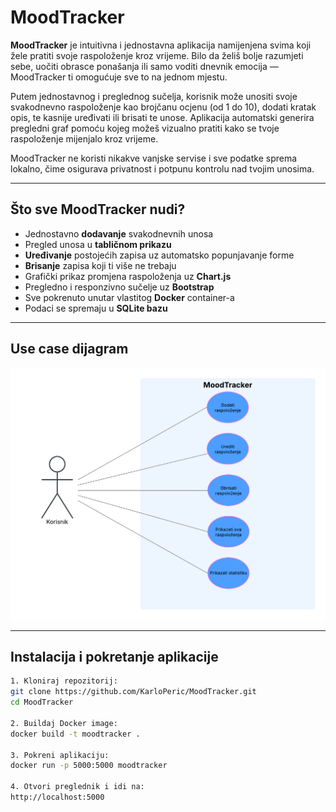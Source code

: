 # MoodTracker

**MoodTracker** je intuitivna i jednostavna aplikacija namijenjena svima koji žele pratiti svoje raspoloženje kroz vrijeme. Bilo da želiš bolje razumjeti sebe, uočiti obrasce ponašanja ili samo voditi dnevnik emocija — MoodTracker ti omogućuje sve to na jednom mjestu.

Putem jednostavnog i preglednog sučelja, korisnik može unositi svoje svakodnevno raspoloženje kao brojčanu ocjenu (od 1 do 10), dodati kratak opis, te kasnije uređivati ili brisati te unose. Aplikacija automatski generira pregledni graf pomoću kojeg možeš vizualno pratiti kako se tvoje raspoloženje mijenjalo kroz vrijeme.

MoodTracker ne koristi nikakve vanjske servise i sve podatke sprema lokalno, čime osigurava privatnost i potpunu kontrolu nad tvojim unosima.

---

## Što sve MoodTracker nudi?

- Jednostavno **dodavanje** svakodnevnih unosa
- Pregled unosa u **tabličnom prikazu**
- **Uređivanje** postojećih zapisa uz automatsko popunjavanje forme
- **Brisanje** zapisa koji ti više ne trebaju
- Grafički prikaz promjena raspoloženja uz **Chart.js**
- Pregledno i responzivno sučelje uz **Bootstrap**
- Sve pokrenuto unutar vlastitog **Docker** container-a
- Podaci se spremaju u **SQLite bazu**

---

## Use case dijagram

![Use case dijagram](MoodTracker_UseCase.png)

---

## Instalacija i pokretanje aplikacije

```bash
1. Kloniraj repozitorij:
git clone https://github.com/KarloPeric/MoodTracker.git
cd MoodTracker

2. Buildaj Docker image:
docker build -t moodtracker .

3. Pokreni aplikaciju:
docker run -p 5000:5000 moodtracker

4. Otvori preglednik i idi na:
http://localhost:5000
```
